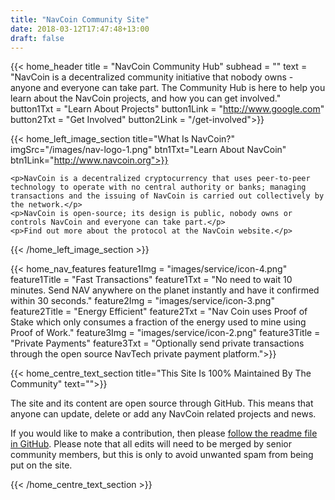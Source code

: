 ```yaml
---
title: "NavCoin Community Site"
date: 2018-03-12T17:47:48+13:00
draft: false
---
```


{{< home_header
    title = "NavCoin Community Hub"
    subhead = ""
    text = "NavCoin is a decentralized community initiative that nobody owns - anyone and everyone can take part. The Community Hub is here to help you learn about the NavCoin projects, and how you can get involved."
    button1Txt = "Learn About Projects"
    button1Link = "http://www.google.com"
    button2Txt = "Get Involved"
    button2Link = "/get-involved">}}


{{< home_left_image_section
    title="What Is NavCoin?"
    imgSrc="/images/nav-logo-1.png"
    btn1Txt="Learn About NavCoin"
    btn1Link="http://www.navcoin.org">}}

    <p>NavCoin is a decentralized cryptocurrency that uses peer-to-peer technology to operate with no central authority or banks; managing transactions and the issuing of NavCoin is carried out collectively by the network.</p>
    <p>NavCoin is open-source; its design is public, nobody owns or controls NavCoin and everyone can take part.</p>
    <p>Find out more about the protocol at the NavCoin website.</p>
{{< /home_left_image_section >}}



{{< home_nav_features
    feature1Img = "images/service/icon-4.png"
    feature1Title = "Fast Transactions"
    feature1Txt = "No need to wait 10 minutes. Send NAV anywhere on the planet instantly and have it confirmed within 30 seconds."
    feature2Img = "images/service/icon-3.png"
    feature2Title = "Energy Efficient"
    feature2Txt = "Nav Coin uses Proof of Stake which only consumes a fraction of the energy used to mine using Proof of Work."
    feature3Img = "images/service/icon-2.png"
    feature3Title = "Private Payments"
    feature3Txt = "Optionally send private transactions through the open source NavTech private payment platform.">}}


{{< home_centre_text_section
    title="This Site Is 100% Maintained By The Community"
    text="">}}
 
<p>The site and its content are open source through GitHub. This means that anyone can update, delete or add any NavCoin related projects and news.
<p> If you would like to make a contribution, then please <a href="https://github.com/NAVCoin/nav-community-site">follow the readme file in GitHub</a>. Please note that all edits will need to be merged by senior community members, but this is only to avoid unwanted spam from being put on the site.</p>
    {{< /home_centre_text_section >}}